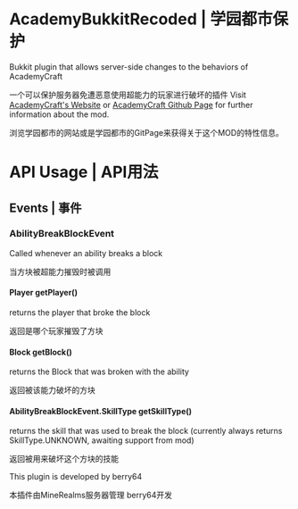# AcademyBukkitRecoded | 学园都市保护

Bukkit plugin that allows server-side changes to the behaviors of AcademyCraft

一个可以保护服务器免遭恶意使用超能力的玩家进行破坏的插件
Visit [AcademyCraft's Website](http://ac.li-dev.cn/) or [AcademyCraft Github Page](https://www.github.com/LambdaInnovation/AcademyCraft/) for further information about the mod.

浏览学园都市的网站或是学园都市的GitPage来获得关于这个MOD的特性信息。

API Usage | API用法
====
## Events | 事件
### AbilityBreakBlockEvent
Called whenever an ability breaks a block

当方块被超能力摧毁时被调用

#### Player getPlayer()
returns the player that broke the block

返回是哪个玩家摧毁了方块

#### Block getBlock()
returns the Block that was broken with the ability

返回被该能力破坏的方块

#### AbilityBreakBlockEvent.SkillType getSkillType()
returns the skill that was used to break the block (currently always returns SkillType.UNKNOWN, awaiting support from mod)

返回被用来破坏这个方块的技能

This plugin is developed by berry64

本插件由MineRealms服务器管理 berry64开发
